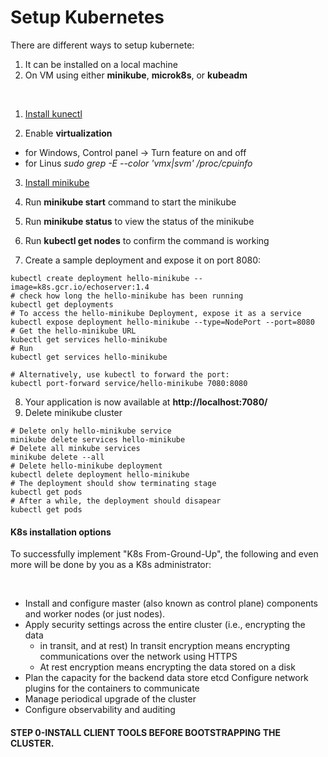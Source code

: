 # Setup Kubernetes

There are different ways to setup kubernete:
1. It can be installed on a local machine
2. On VM using either **minikube**, **microk8s**, or **kubeadm**

<br>

1. [Install kunectl](https://kubernetes.io/docs/tasks/tools/)

2. Enable **virtualization**
* for Windows, Control panel -> Turn feature on and off
* for Linus  _sudo grep -E --color 'vmx|svm' /proc/cpuinfo_

3. [Install minikube](https://minikube.sigs.k8s.io/docs/start/)

4. Run **minikube start** command to start the minikube
5. Run **minikube status** to view the status of the minikube
6. Run **kubectl get nodes** to confirm the command is working
7. Create a sample deployment and expose it on port 8080:

```
kubectl create deployment hello-minikube --image=k8s.gcr.io/echoserver:1.4
# check how long the hello-minikube has been running
kubectl get deployments
# To access the hello-minikube Deployment, expose it as a service
kubectl expose deployment hello-minikube --type=NodePort --port=8080
# Get the hello-minikube URL
kubectl get services hello-minikube
# Run
kubectl get services hello-minikube

# Alternatively, use kubectl to forward the port:
kubectl port-forward service/hello-minikube 7080:8080

```
8. Your application is now available at **http://localhost:7080/**
9. Delete minikube cluster

```
# Delete only hello-minikube service
minikube delete services hello-minikube
# Delete all minkube services
minikube delete --all
# Delete hello-minikube deployment
kubectl delete deployment hello-minikube
# The deployment should show terminating stage
kubectl get pods
# After a while, the deployment should disapear
kubectl get pods
```

#### K8s installation options

To successfully implement "K8s From-Ground-Up", the following and even more will be done by you as a K8s administrator:

<br>

- Install and configure master (also known as control plane) components and worker nodes (or just nodes).
- Apply security settings across the entire cluster (i.e., encrypting the data 
  * in transit, and at rest)
In transit encryption means encrypting communications over the network using HTTPS
  * At rest encryption means encrypting the data stored on a disk
- Plan the capacity for the backend data store etcd
Configure network plugins for the containers to communicate
- Manage periodical upgrade of the cluster
- Configure observability and auditing

#### STEP 0-INSTALL CLIENT TOOLS BEFORE BOOTSTRAPPING THE CLUSTER.
